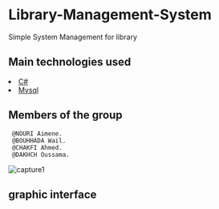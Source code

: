 # Library-Management-System
 Simple System Management for library 
## Main technologies used
<li><a href="https://visual-c-sharp.fr.uptodown.com/windows/download">C#</a></li>
<li><a href="https://www.mysql.com/fr/downloads/">Mysql</a></li>

## Members of the group
     @NOURI Aimene.
     @BOUHHADA Wail.
     @CHAKFI Ahmed.
     @DAKHCH Oussama.


![capture1](https://user-images.githubusercontent.com/48455549/76165063-39050980-6154-11ea-86e5-68263827c733.PNG)


## graphic interface
 

